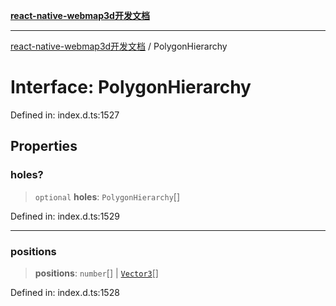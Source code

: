 [**react-native-webmap3d开发文档**](../README.md)

***

[react-native-webmap3d开发文档](../globals.md) / PolygonHierarchy

# Interface: PolygonHierarchy

Defined in: index.d.ts:1527

## Properties

### holes?

> `optional` **holes**: `PolygonHierarchy`[]

Defined in: index.d.ts:1529

***

### positions

> **positions**: `number`[] \| [`Vector3`](Vector3.md)[]

Defined in: index.d.ts:1528
